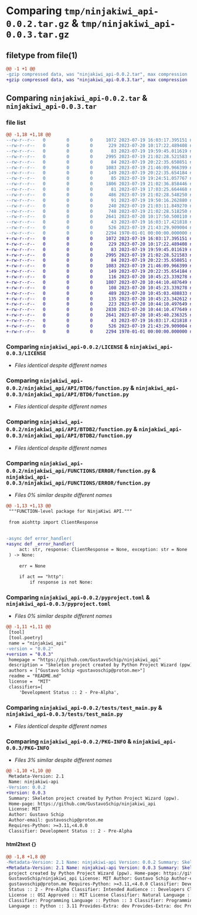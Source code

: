 # Comparing `tmp/ninjakiwi_api-0.0.2.tar.gz` & `tmp/ninjakiwi_api-0.0.3.tar.gz`

## filetype from file(1)

```diff
@@ -1 +1 @@
-gzip compressed data, was "ninjakiwi_api-0.0.2.tar", max compression
+gzip compressed data, was "ninjakiwi_api-0.0.3.tar", max compression
```

## Comparing `ninjakiwi_api-0.0.2.tar` & `ninjakiwi_api-0.0.3.tar`

### file list

```diff
@@ -1,18 +1,18 @@
--rw-r--r--   0        0        0     1072 2023-07-19 16:03:17.395151 ninjakiwi_api-0.0.2/LICENSE
--rw-r--r--   0        0        0      229 2023-07-20 10:17:22.489408 ninjakiwi_api-0.0.2/README.md
--rw-r--r--   0        0        0       83 2023-07-19 19:59:45.011619 ninjakiwi_api-0.0.2/ninjakiwi_api/API/BTD6/__init__.py
--rw-r--r--   0        0        0     2995 2023-07-19 21:02:28.521583 ninjakiwi_api-0.0.2/ninjakiwi_api/API/BTD6/function.py
--rw-r--r--   0        0        0       84 2023-07-19 20:22:35.650851 ninjakiwi_api-0.0.2/ninjakiwi_api/API/BTDB2/__init__.py
--rw-r--r--   0        0        0     1083 2023-07-19 21:46:09.966399 ninjakiwi_api-0.0.2/ninjakiwi_api/API/BTDB2/function.py
--rw-r--r--   0        0        0      149 2023-07-19 20:22:35.654184 ninjakiwi_api-0.0.2/ninjakiwi_api/API/__init__.py
--rw-r--r--   0        0        0       85 2023-07-19 19:24:51.057767 ninjakiwi_api-0.0.2/ninjakiwi_api/FUNCTIONS/ERROR/__init__.py
--rw-r--r--   0        0        0     1806 2023-07-19 21:02:36.858446 ninjakiwi_api-0.0.2/ninjakiwi_api/FUNCTIONS/ERROR/function.py
--rw-r--r--   0        0        0       81 2023-07-19 17:03:25.664468 ninjakiwi_api-0.0.2/ninjakiwi_api/FUNCTIONS/FETCH/__init__.py
--rw-r--r--   0        0        0      486 2023-07-19 21:02:28.548250 ninjakiwi_api-0.0.2/ninjakiwi_api/FUNCTIONS/FETCH/function.py
--rw-r--r--   0        0        0       91 2023-07-19 19:50:16.262880 ninjakiwi_api-0.0.2/ninjakiwi_api/FUNCTIONS/__init__.py
--rw-r--r--   0        0        0      240 2023-07-19 21:03:11.849270 ninjakiwi_api-0.0.2/ninjakiwi_api/__init__.py
--rw-r--r--   0        0        0      748 2023-07-19 21:02:28.518250 ninjakiwi_api-0.0.2/ninjakiwi_api/main.py
--rw-r--r--   0        0        0     2641 2023-07-20 10:17:50.500110 ninjakiwi_api-0.0.2/pyproject.toml
--rw-r--r--   0        0        0       43 2023-07-19 16:03:17.421818 ninjakiwi_api-0.0.2/tests/__init__.py
--rw-r--r--   0        0        0      526 2023-07-19 21:43:29.909004 ninjakiwi_api-0.0.2/tests/test_main.py
--rw-r--r--   0        0        0     2294 1970-01-01 00:00:00.000000 ninjakiwi_api-0.0.2/PKG-INFO
+-rw-r--r--   0        0        0     1072 2023-07-19 16:03:17.395151 ninjakiwi_api-0.0.3/LICENSE
+-rw-r--r--   0        0        0      229 2023-07-20 10:17:22.489408 ninjakiwi_api-0.0.3/README.md
+-rw-r--r--   0        0        0       83 2023-07-19 19:59:45.011619 ninjakiwi_api-0.0.3/ninjakiwi_api/API/BTD6/__init__.py
+-rw-r--r--   0        0        0     2995 2023-07-19 21:02:28.521583 ninjakiwi_api-0.0.3/ninjakiwi_api/API/BTD6/function.py
+-rw-r--r--   0        0        0       84 2023-07-19 20:22:35.650851 ninjakiwi_api-0.0.3/ninjakiwi_api/API/BTDB2/__init__.py
+-rw-r--r--   0        0        0     1083 2023-07-19 21:46:09.966399 ninjakiwi_api-0.0.3/ninjakiwi_api/API/BTDB2/function.py
+-rw-r--r--   0        0        0      149 2023-07-19 20:22:35.654184 ninjakiwi_api-0.0.3/ninjakiwi_api/API/__init__.py
+-rw-r--r--   0        0        0      116 2023-07-20 10:45:23.339278 ninjakiwi_api-0.0.3/ninjakiwi_api/FUNCTIONS/ERROR/__init__.py
+-rw-r--r--   0        0        0     1807 2023-07-20 10:44:10.487649 ninjakiwi_api-0.0.3/ninjakiwi_api/FUNCTIONS/ERROR/function.py
+-rw-r--r--   0        0        0      108 2023-07-20 10:45:23.339278 ninjakiwi_api-0.0.3/ninjakiwi_api/FUNCTIONS/FETCH/__init__.py
+-rw-r--r--   0        0        0      489 2023-07-20 10:45:03.488833 ninjakiwi_api-0.0.3/ninjakiwi_api/FUNCTIONS/FETCH/function.py
+-rw-r--r--   0        0        0      135 2023-07-20 10:45:23.342612 ninjakiwi_api-0.0.3/ninjakiwi_api/FUNCTIONS/__init__.py
+-rw-r--r--   0        0        0      223 2023-07-20 10:44:10.497649 ninjakiwi_api-0.0.3/ninjakiwi_api/__init__.py
+-rw-r--r--   0        0        0     2830 2023-07-20 10:44:10.477649 ninjakiwi_api-0.0.3/ninjakiwi_api/main.py
+-rw-r--r--   0        0        0     2641 2023-07-20 10:45:40.236325 ninjakiwi_api-0.0.3/pyproject.toml
+-rw-r--r--   0        0        0       43 2023-07-19 16:03:17.421818 ninjakiwi_api-0.0.3/tests/__init__.py
+-rw-r--r--   0        0        0      526 2023-07-19 21:43:29.909004 ninjakiwi_api-0.0.3/tests/test_main.py
+-rw-r--r--   0        0        0     2294 1970-01-01 00:00:00.000000 ninjakiwi_api-0.0.3/PKG-INFO
```

### Comparing `ninjakiwi_api-0.0.2/LICENSE` & `ninjakiwi_api-0.0.3/LICENSE`

 * *Files identical despite different names*

### Comparing `ninjakiwi_api-0.0.2/ninjakiwi_api/API/BTD6/function.py` & `ninjakiwi_api-0.0.3/ninjakiwi_api/API/BTD6/function.py`

 * *Files identical despite different names*

### Comparing `ninjakiwi_api-0.0.2/ninjakiwi_api/API/BTDB2/function.py` & `ninjakiwi_api-0.0.3/ninjakiwi_api/API/BTDB2/function.py`

 * *Files identical despite different names*

### Comparing `ninjakiwi_api-0.0.2/ninjakiwi_api/FUNCTIONS/ERROR/function.py` & `ninjakiwi_api-0.0.3/ninjakiwi_api/FUNCTIONS/ERROR/function.py`

 * *Files 0% similar despite different names*

```diff
@@ -1,13 +1,13 @@
 """FUNCTION-level package for NinjaKiwi API."""
 
 from aiohttp import ClientResponse
 
 
-async def error_handler(
+async def _error_handler(
     act: str, response: ClientResponse = None, exception: str = None
 ) -> None:
 
     err = None
 
     if act == "http":
         if response is not None:
```

### Comparing `ninjakiwi_api-0.0.2/pyproject.toml` & `ninjakiwi_api-0.0.3/pyproject.toml`

 * *Files 0% similar despite different names*

```diff
@@ -1,11 +1,11 @@
 [tool]
 [tool.poetry]
 name = "ninjakiwi_api"
-version = "0.0.2"
+version = "0.0.3"
 homepage = "https://github.com/GustavoSchip/ninjakiwi_api"
 description = "Skeleton project created by Python Project Wizard (ppw)."
 authors = ["Gustavo Schip <gustavoschip@proton.me>"]
 readme = "README.md"
 license =  "MIT"
 classifiers=[
     'Development Status :: 2 - Pre-Alpha',
```

### Comparing `ninjakiwi_api-0.0.2/tests/test_main.py` & `ninjakiwi_api-0.0.3/tests/test_main.py`

 * *Files identical despite different names*

### Comparing `ninjakiwi_api-0.0.2/PKG-INFO` & `ninjakiwi_api-0.0.3/PKG-INFO`

 * *Files 3% similar despite different names*

```diff
@@ -1,10 +1,10 @@
 Metadata-Version: 2.1
 Name: ninjakiwi-api
-Version: 0.0.2
+Version: 0.0.3
 Summary: Skeleton project created by Python Project Wizard (ppw).
 Home-page: https://github.com/GustavoSchip/ninjakiwi_api
 License: MIT
 Author: Gustavo Schip
 Author-email: gustavoschip@proton.me
 Requires-Python: >=3.11,<4.0.0
 Classifier: Development Status :: 2 - Pre-Alpha
```

#### html2text {}

```diff
@@ -1,8 +1,8 @@
-Metadata-Version: 2.1 Name: ninjakiwi-api Version: 0.0.2 Summary: Skeleton
+Metadata-Version: 2.1 Name: ninjakiwi-api Version: 0.0.3 Summary: Skeleton
 project created by Python Project Wizard (ppw). Home-page: https://github.com/
 GustavoSchip/ninjakiwi_api License: MIT Author: Gustavo Schip Author-email:
 gustavoschip@proton.me Requires-Python: >=3.11,<4.0.0 Classifier: Development
 Status :: 2 - Pre-Alpha Classifier: Intended Audience :: Developers Classifier:
 License :: OSI Approved :: MIT License Classifier: Natural Language :: English
 Classifier: Programming Language :: Python :: 3 Classifier: Programming
 Language :: Python :: 3.11 Provides-Extra: dev Provides-Extra: doc Provides-
```

